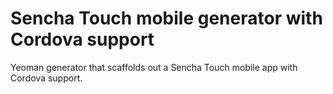 # Sencha Touch mobile generator with Cordova support

Yeoman generator that scaffolds out a Sencha Touch mobile app with Cordova support.
